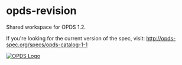 # opds-revision
Shared workspace for OPDS 1.2.

If you're looking for the current version of the spec, visit: http://opds-spec.org/specs/opds-catalog-1-1

[![OPDS Logo](http://discover-opds.org/img/logo.png)](http://discover-opds.org)

